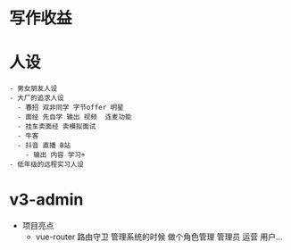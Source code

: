 # 写作收益

# 人设
    - 男女朋友人设
    - 大厂的追求人设
      - 春招 双非同学 字节offer 明星
      - 面经 先自学 输出 视频  连麦功能
      - 挂车卖面经 卖模拟面试
      - 牛客
      - 抖音 直播 B站
        - 输出 内容 学习+
    - 低年级的远程实习人设

# v3-admin
- 项目亮点
  - vue-router 路由守卫 管理系统的时候 做个角色管理
      管理员 运营 用户...